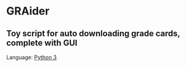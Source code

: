 # GRAider
## Toy script for auto downloading grade cards, complete with GUI

Language: [Python 3](https://www.python.org/ftp/python/3.6.4/Python-3.6.4.tar.xz)
